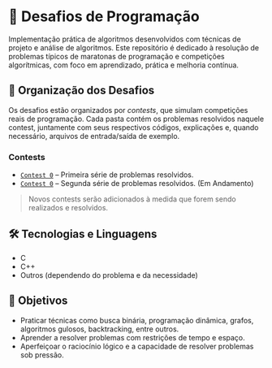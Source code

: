 # 🧠 Desafios de Programação

Implementação prática de algoritmos desenvolvidos com técnicas de projeto e análise de algoritmos. Este repositório é dedicado à resolução de problemas típicos de maratonas de programação e competições algorítmicas, com foco em aprendizado, prática e melhoria contínua.

## 📂 Organização dos Desafios

Os desafios estão organizados por _contests_, que simulam competições reais de programação. Cada pasta contém os problemas resolvidos naquele contest, juntamente com seus respectivos códigos, explicações e, quando necessário, arquivos de entrada/saída de exemplo.

### Contests

- [`Contest 0`](./contest_0) – Primeira série de problemas resolvidos.
- [`Contest 0`](./contest_1) – Segunda série de problemas resolvidos. (Em Andamento)

> Novos contests serão adicionados à medida que forem sendo realizados e resolvidos.

## 🛠️ Tecnologias e Linguagens

- C
- C++
- Outros (dependendo do problema e da necessidade)

## 🎯 Objetivos

- Praticar técnicas como busca binária, programação dinâmica, grafos, algoritmos gulosos, backtracking, entre outros.
- Aprender a resolver problemas com restrições de tempo e espaço.
- Aperfeiçoar o raciocínio lógico e a capacidade de resolver problemas sob pressão.
